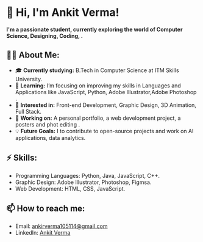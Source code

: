 # 👋 Hi, I'm Ankit Verma!

**I'm a passionate student, currently exploring the world of Computer Science, Designing, Coding,  .**

## 👨‍💻 About Me:
- 🎓 **Currently studying:** B.Tech in Computer Science at ITM Skills University.
- 🌱 **Learning:** I’m focusing on improving my skills in Languages and Applications like  JavaScript, Python, Adobe Illustrator,Adobe Photoshop .
- 🚀 **Interested in:** Front-end Development, Graphic Design, 3D Animation, Full Stack.
- 🔭 **Working on:** A personal portfolio, a web development project, a posters and phot editing .
- 💡 **Future Goals:** I to contribute to open-source projects and work on  AI applications, data analytics.

## ⚡ Skills:
- Programming Languages:  Python, Java, JavaScript, C++.
- Graphic Design: Adobe Illustrator, Photoshop, Figmsa.
- Web Development: HTML, CSS, JavaScript.

## 📫 How to reach me:
- Email: ankirverma105114@gmail.com
- LinkedIn: [Ankit Verma](www.linkedin.com/in/ankitverma10)
